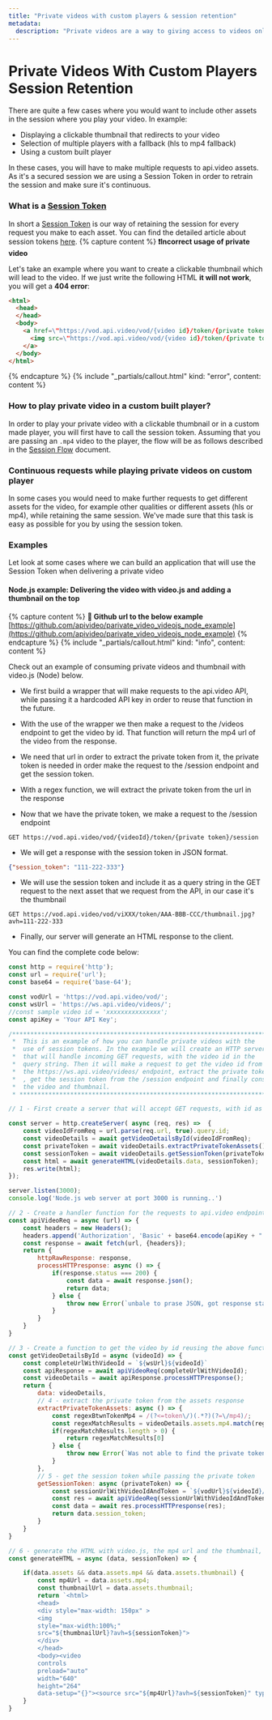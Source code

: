 ```yaml
---
title: "Private videos with custom players & session retention"
metadata: 
  description: "Private videos are a way to giving access to videos only to certain users and making sure that privacy concerns are covered. This section will provide a detailed explanation on how you can deliver private videos with custom players, and how session retention works."
---
```


Private Videos With Custom Players Session Retention
====================================================

There are quite a few cases where you would want to include other assets in the session where you play your video. In example:
* Displaying a clickable thumbnail that redirects to your video
* Selection of multiple players with a fallback (hls to mp4 fallback)
* Using a custom built player

In these cases, you will have to make multiple requests to api.video assets. As it's a secured session we are using a Session Token in order to retrain the session and make sure it's continuous.

### What is a [Session Token](/delivery-analytics/private-video-session-tokens)

In short a [Session Token](/delivery-analytics/private-video-session-tokens) is our way of retaining the session for every request you make to each asset. You can find the detailed article about session tokens [here](/delivery-analytics/private-video-session-tokens).
{% capture content %}
**❗️Incorrect usage of private video**

Let's take an example where you want to create a clickable thumbnail which will lead to the video. If we just write the following HTML **it will not work**, you will get a **404 error**:
```html
<html>
  <head>
  </head>
  <body>
    <a href=\"https://vod.api.video/vod/{video id}/token/{private token}/mp4/source.mp4\">
      <img src=\"https://vod.api.video/vod/{video id}/token/{private token}/thumbnail.jpg\" height=\"30%\" width=\"30%\">
    </a>
  </body>
</html>
```
{% endcapture %}
{% include "_partials/callout.html" kind: "error", content: content %}

### How to play private video in a custom built player?

In order to play your private video with a clickable thumbnail or in a custom made player, you will first have to call the session token. Assuming that you are passing an `.mp4` video to the player, the flow will be as follows described in the [Session Flow](/delivery-analytics/private-video-session-tokens#session-flow) document.

### Continuous requests while playing private videos on custom player

In some cases you would need to make further requests to get different assets for the video, for example other qualities or different assets (hls or mp4), while retaining the same session. We've made sure that this task is easy as possible for you by using the session token.

### Examples

Let look at some cases where we can build an application that will use the Session Token when delivering a private video

#### Node.js example: Delivering the video with video.js and adding a thumbnail on the top
{% capture content %}
**📘 Github url to the below example**
[https://github.com/apivideo/parivate_video_videojs_node_example](https://github.com/apivideo/parivate_video_videojs_node_example)
{% endcapture %}
{% include "_partials/callout.html" kind: "info", content: content %}

Check out an example of consuming private videos and thumbnail with video.js (Node) below.

* We first build a wrapper that will make requests to the api.video API, while passing it a hardcoded API key in order to reuse that function in the future.

* With the use of the wrapper we then make a request to the /videos endpoint to get the video by id. That function will return the mp4 url of the video from the response.

* We need that url in order to extract the private token from it, the private token is needed in order make the request to the /session endpoint and get the session token.

* With a regex function, we will extract the private token from the url in the response

* Now that we have the private token, we make a request to the /session endpoint
```curl
GET https://vod.api.video/vod/{videoId}/token/{private token}/session
```

* We will get a response with the session token in JSON format. 
```json
{"session_token": "111-222-333"}
```

* We will use the session token and include it as a query string in the GET request to the next asset that we request from the API, in our case it's the thumbnail
```
GET https://vod.api.video/vod/viXXX/token/AAA-BBB-CCC/thumbnail.jpg?avh=111-222-333
```

* Finally, our server will generate an HTML response to the client.

You can find the complete code below:
```javascript
const http = require('http');
const url = require('url');
const base64 = require('base-64');

const vodUrl = 'https://vod.api.video/vod/';
const wsUrl = 'https://ws.api.video/videos/';
//const sample video id = 'xxxxxxxxxxxxxxx';
const apiKey = 'Your API Key';

/************************************************************************
 *  This is an example of how you can handle private videos with the
 *  use of session tokens. In the example we will create an HTTP server
 *  that will handle incoming GET requests, with the video id in the 
 *  query string. Then it will make a request to get the video id from 
 *  the https://ws.api.video/videos/ endpoint, extract the private token
 *  , get the session token from the /session endpoint and finally consume
 *  the video and thumbnail.
 * ***********************************************************************/

// 1 - First create a server that will accept GET requests, with id as query parameter

const server = http.createServer( async (req, res) =>  {
    const videoIdFromReq = url.parse(req.url, true).query.id;
    const videoDetails = await getVideoDetailsById(videoIdFromReq);
    const privateToken = await videoDetails.extractPrivateTokenAssets();
    const sessionToken = await videoDetails.getSessionToken(privateToken);
    const html = await generateHTML(videoDetails.data, sessionToken);
    res.write(html);
});

server.listen(3000);
console.log('Node.js web server at port 3000 is running..')

// 2 - Create a handler function for the requests to api.video endpoints with the basic auth
const apiVideoReq = async (url) => {
    const headers = new Headers();
    headers.append('Authorization', 'Basic' + base64.encode(apiKey + ":"));
    const response = await fetch(url, {headers});
    return {
        httpRawResponse: response,
        processHTTPresponse: async () => {
            if(response.status === 200) {
                const data = await response.json();
                return data;
            } else {
                throw new Error(`unbale to prase JSON, got response status: ${response.status}`)
            }
        }
    }
}

// 3 - Create a function to get the video by id reusing the above functions
const getVideoDetailsById = async (videoId) => {
    const completeUrlWithVideoId = `${wsUrl}${videoId}`
    const apiResponse = await apiVideoReq(completeUrlWithVideoId);
    const videoDetails = await apiResponse.processHTTPresponse();
    return {
        data: videoDetails,
        // 4 - extract the private token from the assets response
        extractPrivateTokenAssets: async () => {
            const regexBtwnTokenMp4 = /(?<=token\/)(.*?)(?=\/mp4)/;
            const regexMatchResults = videoDetails.assets.mp4.match(regexBtwnTokenMp4);
            if(regexMatchResults.length > 0) {
                return regexMatchResults[0]
            } else {
                throw new Error(`Was not able to find the private token the asset url: ${assetUrl}`)
            }
        },
        // 5 - get the session token while passing the private token
        getSessionToken: async (privateToken) => {
            const sessionUrlWithVideoIdAndToken = `${vodUrl}${videoId}/token/${privateToken}/session`
            const res = await apiVideoReq(sessionUrlWithVideoIdAndToken);
            const data = await res.processHTTPresponse(res);
            return data.session_token;   
        }
    }
}

// 6 - generate the HTML with video.js, the mp4 url and the thumbnail, while passing in the session token
const generateHTML = async (data, sessionToken) => {

    if(data.assets && data.assets.mp4 && data.assets.thumbnail) {
        const mp4Url = data.assets.mp4;
        const thumbnailUrl = data.assets.thumbnail;
        return `<html>
        <head>
        <div style="max-width: 150px" >
        <img
        style="max-width:100%;" 
        src="${thumbnailUrl}?avh=${sessionToken}">
        </div>
        </head>
        <body><video
        controls
        preload="auto"
        width="640"
        height="264"
        data-setup="{}"><source src="${mp4Url}?avh=${sessionToken}" type="video/mp4" /></body></html>`
    }
}
```
